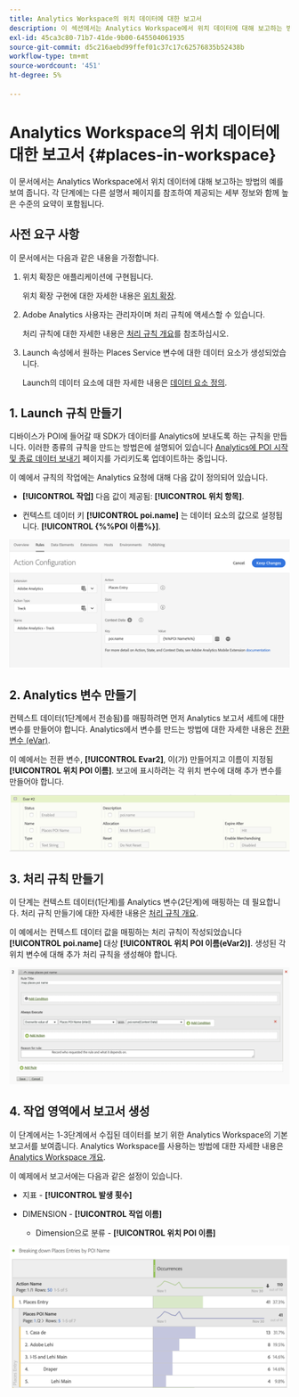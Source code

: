 ```yaml
---
title: Analytics Workspace의 위치 데이터에 대한 보고서
description: 이 섹션에서는 Analytics Workspace에서 위치 데이터에 대해 보고하는 방법에 대해 설명합니다.
exl-id: 45ca3c80-71b7-41de-9b00-645504061935
source-git-commit: d5c216aebd99ffef01c37c17c62576835b52438b
workflow-type: tm+mt
source-wordcount: '451'
ht-degree: 5%

---
```


# Analytics Workspace의 위치 데이터에 대한 보고서 {#places-in-workspace}

이 문서에서는 Analytics Workspace에서 위치 데이터에 대해 보고하는 방법의 예를 보여 줍니다. 각 단계에는 다른 설명서 페이지를 참조하여 제공되는 세부 정보와 함께 높은 수준의 요약이 포함됩니다.

## 사전 요구 사항

이 문서에서는 다음과 같은 내용을 가정합니다.

1. 위치 확장은 애플리케이션에 구현됩니다.

   위치 확장 구현에 대한 자세한 내용은 [위치 확장](/help/places-ext-aep-sdks/places-extension/places-extension.md).

1. Adobe Analytics 사용자는 관리자이며 처리 규칙에 액세스할 수 있습니다.

   처리 규칙에 대한 자세한 내용은 [처리 규칙 개요](https://experienceleague.adobe.com/docs/analytics/admin/admin-tools/manage-report-suites/edit-report-suite/report-suite-general/c-processing-rules/processing-rules.html)를 참조하십시오.

1. Launch 속성에서 원하는 Places Service 변수에 대한 데이터 요소가 생성되었습니다.

   Launch의 데이터 요소에 대한 자세한 내용은 [데이터 요소 정의](/help/use-places-launch-workflow/define-data-elements.md).


## 1. Launch 규칙 만들기

디바이스가 POI에 들어갈 때 SDK가 데이터를 Analytics에 보내도록 하는 규칙을 만듭니다. 이러한 종류의 규칙을 만드는 방법은에 설명되어 있습니다 [Analytics에 POI 시작 및 종료 데이터 보내기](/help/use-places-with-other-solutions/places-adobe-analytics/use-places-adobe-analytics.md) 페이지를 가리키도록 업데이트하는 중입니다.

이 예에서 규칙의 작업에는 Analytics 요청에 대해 다음 값이 정의되어 있습니다.

* **[!UICONTROL 작업]** 다음 값이 제공됨: **[!UICONTROL 위치 항목]**.

* 컨텍스트 데이터 키 **[!UICONTROL poi.name]** 는 데이터 요소의 값으로 설정됩니다. **[!UICONTROL {%%POI 이름%}]**.

![&quot;작업 설정&quot;](/help/assets/pt-setAction.png)

## 2. Analytics 변수 만들기

컨텍스트 데이터(1단계에서 전송됨)를 매핑하려면 먼저 Analytics 보고서 세트에 대한 변수를 만들어야 합니다. Analytics에서 변수를 만드는 방법에 대한 자세한 내용은 [전환 변수 (eVar)](https://experienceleague.adobe.com/docs/analytics/implementation/vars/page-vars/evar.html).

이 예에서는 전환 변수, **[!UICONTROL Evar2]**, 이(가) 만들어지고 이름이 지정됨 **[!UICONTROL 위치 POI 이름]**. 보고에 표시하려는 각 위치 변수에 대해 추가 변수를 만들어야 합니다.

![&quot;analytics 변수 만들기&quot;](/help/assets/aa-evar.png)

## 3. 처리 규칙 만들기

이 단계는 컨텍스트 데이터(1단계)를 Analytics 변수(2단계)에 매핑하는 데 필요합니다. 처리 규칙 만들기에 대한 자세한 내용은 [처리 규칙 개요](https://experienceleague.adobe.com/docs/analytics/admin/admin-tools/manage-report-suites/edit-report-suite/report-suite-general/c-processing-rules/processing-rules.html).

이 예에서는 컨텍스트 데이터 값을 매핑하는 처리 규칙이 작성되었습니다 **[!UICONTROL poi.name]** 대상 **[!UICONTROL 위치 POI 이름(eVar2)]**. 생성된 각 위치 변수에 대해 추가 처리 규칙을 생성해야 합니다.

![&quot;처리 규칙 만들기&quot;](/help/assets/aa-processing-rule.png)

## 4. 작업 영역에서 보고서 생성

이 단계에서는 1-3단계에서 수집된 데이터를 보기 위한 Analytics Workspace의 기본 보고서를 보여줍니다. Analytics Workspace를 사용하는 방법에 대한 자세한 내용은 [Analytics Workspace 개요](https://experienceleague.adobe.com/docs/analytics/analyze/analysis-workspace/home.html).

이 예제에서 보고서에는 다음과 같은 설정이 있습니다.

* 지표 - **[!UICONTROL 발생 횟수]**

* DIMENSION - **[!UICONTROL 작업 이름]**

   * Dimension으로 분류 - **[!UICONTROL 위치 POI 이름]**

![&quot;작업 영역에서 보고서 만들기&quot;](/help/assets/aa-workspace.png)
